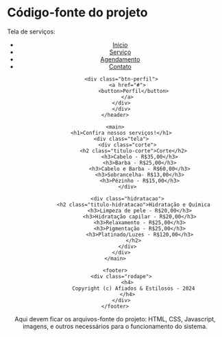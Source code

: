 # Código-fonte do projeto
Tela de serviços:

<!DOCTYPE html>
<html lang="en">

<head>
    <meta charset="UTF-8">
    <meta name="viewport" content="width=device-width, initial-scale=1.0">
    <title>Serviços Barbearia</title>
    <link rel="stylesheet" href="serviços.css">
</head>

<body>
    <header>
        <nav class="menu-desktop">
            <ul>
                <li><a href="#">Inicio</a></li>
                <li><a href="#">Serviço</a></li>
                <li><a href="#">Agendamento</a></li>
                <li><a href="#">Contato</a></li>
            </ul>
        </nav>

        <div class="btn-perfil">
            <a href="#">
                <button>Perfil</button>
            </a>
        </div>
        </div>
    </header>

    <main>
        <h1>Confira nossos serviços!</h1>
        <div class="tela">
            <div class="corte">
                <h2 class="titulo-corte">Corte</h2>
                    <h3>Cabelo - R$35,00</h3>
                    <h3>Barba - R$25,00</h3>
                    <h3>Cabelo e Barba - R$60,00</h3>
                    <h3>Sobrancelha- R$13,00</h3>
                    <h3>Pézinho - R$15,00</h3>
            </div>

            <div class="hidratacao">
                <h2 class="titulo-hidratacao">Hidratação e Química
                    <h3>Limpeza de pele - R$20,00</h3>
                    <h3>Hidratação capilar - R$20,00</h3>
                    <h3>Relaxamento - R$25,00</h3>
                    <h3>Pigmentação - R$25,00</h3>
                    <h3>Platinado/Luzes - R$120,00</h3>
                </h2>
            </div>
        </div>
    </main>

    <footer>
        <div class="rodape">
            <h4>
                Copyright (c) Afiados & Estilosos - 2024
            </h4>
        </div>
    </footer>

</body>

</html>

Aqui devem ficar os arquivos-fonte do projeto: HTML, CSS, Javascript, imagens, e outros necessários para o 
funcionamento do sistema.
